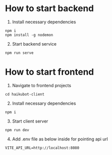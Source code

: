 # How to start backend

1. Install necessary dependencies

```
npm i
npm install -g nodemon
```

2. Start backend service

```
npm run serve
```

# How to start frontend

1. Navigate to frontend projects

```
cd haikubot-client
```

2. Install necessary dependencies

```
npm i
```

3. Start client server

```
npm run dev
```

4. Add .env file as below inside for pointing api url

```
VITE_API_URL=http://localhost:8080
```
